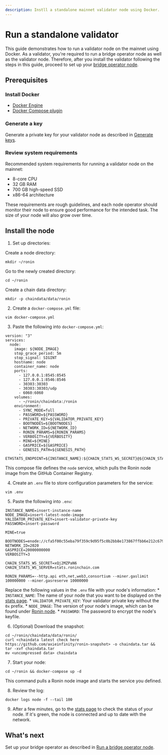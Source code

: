 ```yaml
---
description: Instll a standalone mainnet validator node using Docker.
---
```


# Run a standalone validator 
This guide demonstrates how to run a validator node on the mainnet using Docker.
As a validator, you're required to run a bridge operator node as well as the validator node. Therefore, after you install the validator following the steps in this guide, proceed to set up your [bridge operator node](./bridge.md).

## Prerequisites
### Install Docker
* [Docker Engine](https://docs.docker.com/engine/install/)
* [Docker Compose plugin](https://docs.docker.com/compose/install/)

### Generate a key
Generate a private key for your validator node as described in [Generate keys](./../generate-keys.md).

### Review system requirements
Recommended system requirements for running a validator node on the mainnet:
* 8-core CPU
* 32 GB RAM
* 700 GB high-speed SSD
* x86-64 architecture

These requirements are rough guidelines, and each node operator
should monitor their node to ensure good performance for the intended task.
The size of your node will also grow over time.

## Install the node 
1. Set up directories:

  Create a node directory:

  ```
  mkdir ~/ronin
  ```

  Go to the newly created directory:

  ```
  cd ~/ronin
  ```

  Create a chain data directory:

  ```
  mkdir -p chaindata/data/ronin
  ```

2. Create a `docker-compose.yml` file:

  ```
  vim docker-compose.yml
  ```

3. Paste the following into `docker-compose.yml`:

  ```
  version: "3"
  services:
    node:
      image: ${NODE_IMAGE}
      stop_grace_period: 5m
      stop_signal: SIGINT
      hostname: node
      container_name: node
      ports:
        - 127.0.0.1:8545:8545
        - 127.0.0.1:8546:8546
        - 30303:30303
        - 30303:30303/udp
        - 6060:6060
      volumes:
        - ~/ronin/chaindata:/ronin
      environment:
        - SYNC_MODE=full
        - PASSWORD=${PASSWORD}
        - PRIVATE_KEY=${VALIDATOR_PRIVATE_KEY}
        - BOOTNODES=${BOOTNODES}
        - NETWORK_ID=${NETWORK_ID}
        - RONIN_PARAMS=${RONIN_PARAMS}
        - VERBOSITY=${VERBOSITY}
        - MINE=${MINE}
        - GASPRICE=${GASPRICE}
        - GENESIS_PATH=${GENESIS_PATH}
        - ETHSTATS_ENDPOINT=${INSTANCE_NAME}:${CHAIN_STATS_WS_SECRET}@${CHAIN_STATS_WS_SERVER}:443
  ```

  This compose file defines the `node` service, which pulls the Ronin node image from the GitHub Container Registry.  

4. Create an `.env` file to store configuration parameters for the service:

  ```
  vim .env
  ```

5. Paste the following into `.env`: 

  ```
  INSTANCE_NAME=insert-instance-name
  NODE_IMAGE=insert-latest-node-image
  VALIDATOR_PRIVATE_KEY=insert-validator-private-key
  PASSWORD=insert-password

  MINE=true

  BOOTNODES=enode://cfa5f00c55eba79f359c9d95f5c0b2bb8e173867ffbb6e212c6799a52918502519e56650970e34caf1cd17418d4da46c3243588578886c3b4f8c42d1934bf108@104.198.242.88:30303,enode://f500391c41906a1dae249df084a3d1659fe602db671730b2778316114a5f7df44a0c6864a8dfffdc380fc81c6965dd911338e0e2591eb78a506857015d166250@34.135.18.26:30303,enode://fc7b8ceafe16e6f79ab2da3e73d0a3163d0c28efe0778863102f8f27758986fe28c1540a9a0bbdff29ab93ad1c5803462efe6c98165bbb404d9d099a55f1d2c9@130.211.208.201:30303
  NETWORK_ID=2020
  GASPRICE=20000000000
  VERBOSITY=3

  CHAIN_STATS_WS_SECRET=xQj2MZPaN6
  CHAIN_STATS_WS_SERVER=stats.roninchain.com

  RONIN_PARAMS=--http.api eth,net,web3,consortium --miner.gaslimit 100000000 --miner.gasreserve 10000000
  ```

  Replace the following values in the `.env` file with your node's information:
     * `INSTANCE_NAME`: The name of your node that you want to be displayed on the [stats page](https://stats.roninchain.com/).
     * `VALIDATOR_PRIVATE_KEY`: Your validator private key without the `0x` prefix.
     * `NODE_IMAGE`: The version of your node's image, which can be found under [Ronin node](./../latest.md#ronin-node).
     * `PASSWORD`: The password to encrypt the node's keyfile.

6. (Optional) Download the snapshot:

  ```
  cd ~/ronin/chaindata/data/ronin/
  curl <chaindata latest check here https://github.com/axieinfinity/ronin-snapshot> -o chaindata.tar && tar -xvf chaindata.tar
  mv <uncompressed data> chaindata
  ```

7. Start your node:

  ```
  cd ~/ronin && docker-compose up -d
  ```

  This command pulls a Ronin node image and starts the service you defined.

8. Review the log:

  ```
  docker logs node -f --tail 100
  ```

9. After a few minutes, go to the [stats page](https://stats.roninchain.com/) to check the status of your node. If it's green, the node is connected and up to date with the network.

## What's next
Set up your bridge operator as described in [Run a bridge operator node](./bridge.md).
